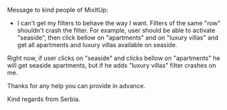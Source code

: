 
Message to kind people of MixItUp:

- I can't get my filters to behave the way I want. Filters of the same "row" shouldn't crash the filter.
For example, user should be able to activate "seaside", then click bellow on "apartments" and on "luxury villas"
and get all apartments and luxury villas available on seaside.

Right now, if user clicks on "seaside" and clicks bellow on "apartments" he will get seaside apartments, but if he adds
"luxury villas" filter crashes on me.

Thanks for any help you can provide in advance.

Kind regards from Serbia.
